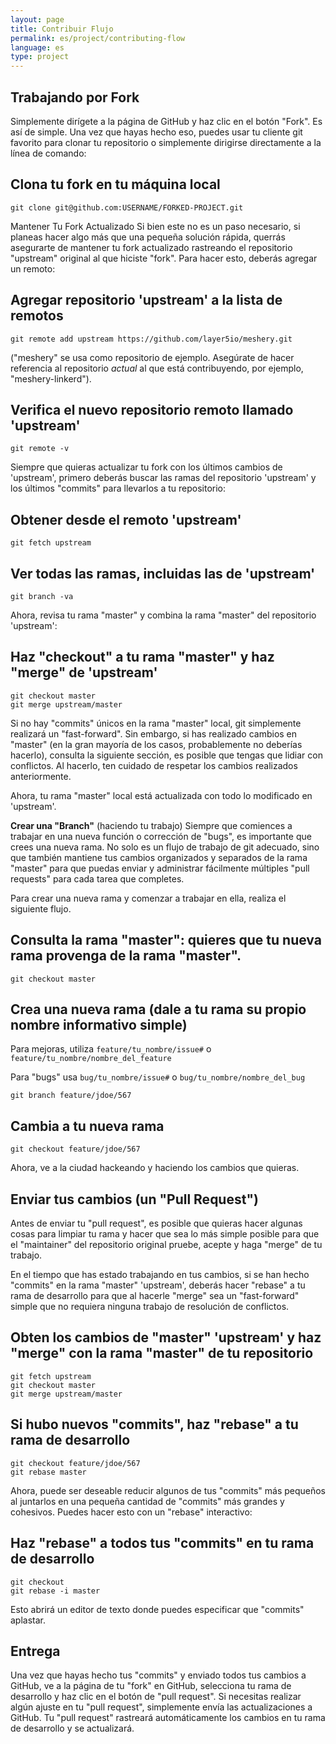 ```yaml
---
layout: page
title: Contribuir Flujo
permalink: es/project/contributing-flow
language: es
type: project
---
```


## Trabajando por Fork

Simplemente dirígete a la página de GitHub y haz clic en el botón "Fork". Es así de simple. Una vez que hayas hecho eso, puedes usar tu cliente git favorito para clonar tu repositorio o simplemente dirigirse directamente a la línea de comando:

## Clona tu fork en tu máquina local

```
git clone git@github.com:USERNAME/FORKED-PROJECT.git
```

Mantener Tu Fork Actualizado
Si bien este no es un paso necesario, si planeas hacer algo más que una pequeña solución rápida, querrás asegurarte de mantener tu fork actualizado rastreando el repositorio "upstream" original al que hiciste "fork". Para hacer esto, deberás agregar un remoto:

## Agregar repositorio 'upstream' a la lista de remotos

```
git remote add upstream https://github.com/layer5io/meshery.git
```

("meshery" se usa como repositorio de ejemplo. Asegúrate de hacer referencia al repositorio _actual_ al que está contribuyendo, por ejemplo, "meshery-linkerd").

## Verifica el nuevo repositorio remoto llamado 'upstream'

```
git remote -v
```

Siempre que quieras actualizar tu fork con los últimos cambios de 'upstream', primero deberás buscar las ramas del repositorio 'upstream' y los últimos "commits" para llevarlos a tu repositorio:

## Obtener desde el remoto 'upstream'

```
git fetch upstream
```

## Ver todas las ramas, incluidas las de 'upstream'

```
git branch -va
```

Ahora, revisa tu rama "master" y combina la rama "master" del repositorio 'upstream':

## Haz "checkout" a tu rama "master" y haz "merge" de 'upstream'

```
git checkout master
git merge upstream/master
```

Si no hay "commits" únicos en la rama "master" local, git simplemente realizará un "fast-forward". Sin embargo, si has realizado cambios en "master" (en la gran mayoría de los casos, probablemente no deberías hacerlo), consulta la siguiente sección, es posible que tengas que lidiar con conflictos. Al hacerlo, ten cuidado de respetar los cambios realizados anteriormente.

Ahora, tu rama "master" local está actualizada con todo lo modificado en 'upstream'.

**Crear una "Branch"** (haciendo tu trabajo)
Siempre que comiences a trabajar en una nueva función o corrección de "bugs", es importante que crees una nueva rama. No solo es un flujo de trabajo de git adecuado, sino que también mantiene tus cambios organizados y separados de la rama "master" para que puedas enviar y administrar fácilmente múltiples "pull requests" para cada tarea que completes.

Para crear una nueva rama y comenzar a trabajar en ella, realiza el siguiente flujo.

## Consulta la rama "master": quieres que tu nueva rama provenga de la rama "master".

```
git checkout master
```

## Crea una nueva rama (dale a tu rama su propio nombre informativo simple)

Para mejoras, utiliza `feature/tu_nombre/issue#` o `feature/tu_nombre/nombre_del_feature`

Para "bugs" usa `bug/tu_nombre/issue#` o `bug/tu_nombre/nombre_del_bug`

```
git branch feature/jdoe/567
```

## Cambia a tu nueva rama

```
git checkout feature/jdoe/567
```

Ahora, ve a la ciudad hackeando y haciendo los cambios que quieras.

## Enviar tus cambios (un "Pull Request")

Antes de enviar tu "pull request", es posible que quieras hacer algunas cosas para limpiar tu rama y hacer que sea lo más simple posible para que el "maintainer" del repositorio original pruebe, acepte y haga "merge" de tu trabajo.

En el tiempo que has estado trabajando en tus cambios, si se han hecho "commits" en la rama "master" 'upstream', deberás hacer "rebase" a tu rama de desarrollo para que al hacerle "merge" sea un "fast-forward" simple que no requiera ninguna trabajo de resolución de conflictos.

## Obten los cambios de "master" 'upstream' y haz "merge" con la rama "master" de tu repositorio

```
git fetch upstream
git checkout master
git merge upstream/master
```

## Si hubo nuevos "commits", haz "rebase" a tu rama de desarrollo

```
git checkout feature/jdoe/567
git rebase master
```

Ahora, puede ser deseable reducir algunos de tus "commits" más pequeños al juntarlos en una pequeña cantidad de "commits" más grandes y cohesivos. Puedes hacer esto con un "rebase" interactivo:

## Haz "rebase" a todos tus "commits" en tu rama de desarrollo

```
git checkout
git rebase -i master
```

Esto abrirá un editor de texto donde puedes especificar que "commits" aplastar.

## Entrega

Una vez que hayas hecho tus "commits" y enviado todos tus cambios a GitHub, ve a la página de tu "fork" en GitHub, selecciona tu rama de desarrollo y haz clic en el botón de "pull request". Si necesitas realizar algún ajuste en tu "pull request", simplemente envía las actualizaciones a GitHub. Tu "pull request" rastreará automáticamente los cambios en tu rama de desarrollo y se actualizará.
